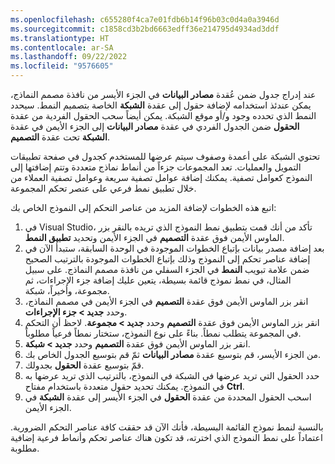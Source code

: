 ```yaml
---
ms.openlocfilehash: c655280f4ca7e01fdb6b14f96b03c0d4a0a3946d
ms.sourcegitcommit: c1858cd3b2bd6663edff36e214795d4934ad3ddf
ms.translationtype: HT
ms.contentlocale: ar-SA
ms.lasthandoff: 09/22/2022
ms.locfileid: "9576605"
---
```

عند إدراج جدول ضمن عُقدة **مصادر البيانات** في الجزء الأيسر من نافذة مصمم النماذج، يمكن عندئذ استخدامه لإضافة حقول إلى عقدة **الشبكة** الخاصة بتصميم النمط. سيحدد النمط الذي تحدده وجود و/أو موقع الشبكة. يمكن أيضاً سحب الحقول الفردية من عقدة **الحقول** ضمن الجدول الفردي في عقدة **مصادر البيانات** إلى الجزء الأيمن في عقدة **الشبكة** تحت عقدة **التصميم**. 

تحتوي الشبكة على أعمدة وصفوف سيتم عرضها للمستخدم كجدول في صفحة تطبيقات التمويل والعمليات. تعد المجموعات جزءاً من أنماط نماذج متعددة وتتم إضافتها إلى النموذج كعوامل تصفية. يمكنك إضافة عوامل تصفية سريعة وعوامل تصفية العملاء من خلال تطبيق نمط فرعي على عنصر تحكم المجموعة.

اتبع هذه الخطوات لإضافة المزيد من عناصر التحكم إلى النموذج الخاص بك:

1.  في Visual Studio، تأكد من أنك قمت بتطبيق نمط النموذج الذي تريده بالنقر بزر الماوس الأيمن فوق عقدة **التصميم** في الجزء الأيمن وتحديد **تطبيق النمط**.
2.  بعد إضافة مصدر بيانات بإتباع الخطوات الموجودة في الوحدة السابقة، ستبدأ الآن في إضافة عناصر تحكم إلى النموذج وذلك بإتباع الخطوات الموجودة بالترتيب الصحيح ضمن علامة تبويب **النمط** في الجزء السفلي من نافذة مصمم النماذج. على سبيل المثال، في نمط نموذج قائمة بسيطة، يتعين عليك إضافة جزء الإجراءات، ثم مجموعة، وأخيراً، شبكة.
3.  انقر بزر الماوس الأيمن فوق عقدة **التصميم** في الجزء الأيمن في مصمم النماذج، وحدد **جديد > جزء الإجراءات**.
4.  انقر بزر الماوس الأيمن فوق عقدة **التصميم** وحدد **جديد > مجموعة**. لاحظ أن التحكم في المجموعة يتطلب نمطاً. بناءً على نوع النموذج، ستختار نمطاً فرعياً مطلوباً.
5.  انقر بزر الماوس الأيمن فوق عقدة **التصميم** وحدد **جديد > شبكة**.
6.  من الجزء الأيسر، قم بتوسيع عقدة **مصادر البيانات** ثمّ قم بتوسيع الجدول الخاص بك.
7.  قمّ بتوسيع عقدة **الحقول** بجدولك.
8.  حدد الحقول التي تريد عرضها في الشبكة في النموذج، بالترتيب الذي تريد عرضها به في النموذج. يمكنك تحديد حقول متعددة باستخدام مفتاح **Ctrl**.
9. اسحب الحقول المحددة من عقدة **الحقول** في الجزء الأيسر إلى عقدة **الشبكة** في الجزء الأيمن.

بالنسبة لنمط نموذج القائمة البسيطة، فأنك الآن قد حققت كافة عناصر التحكم الضرورية. اعتماداً على نمط النموذج الذي اخترته، قد تكون هناك عناصر تحكم وأنماط فرعية إضافية مطلوبة.
